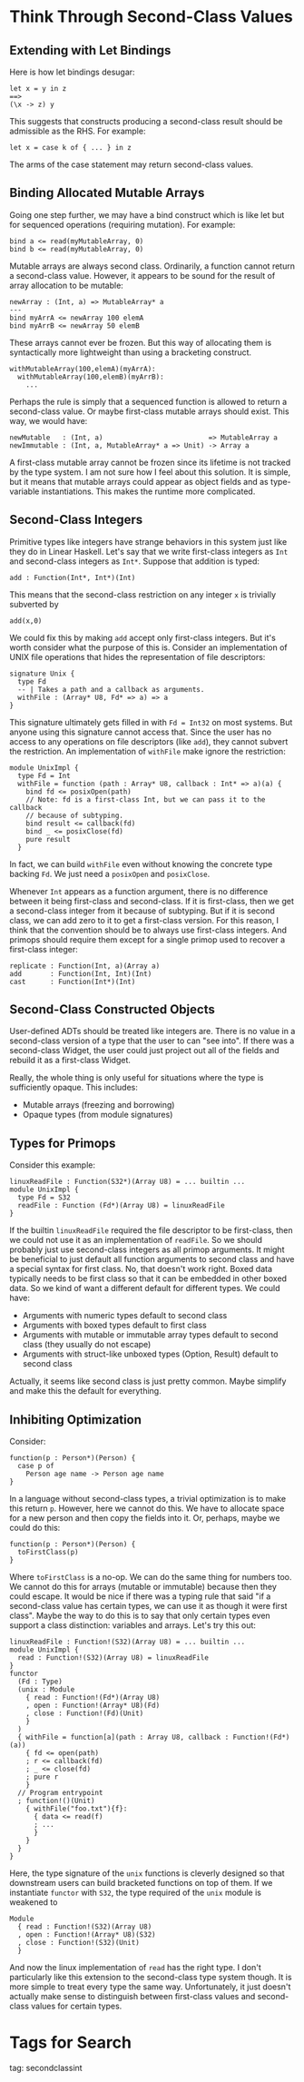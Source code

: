 # Think Through Second-Class Values

## Extending with Let Bindings

Here is how let bindings desugar:

    let x = y in z
    ==>
    (\x -> z) y

This suggests that constructs producing a second-class result should be
admissible as the RHS. For example:

    let x = case k of { ... } in z

The arms of the case statement may return second-class values.

## Binding Allocated Mutable Arrays

Going one step further, we may have a bind construct which is like let
but for sequenced operations (requiring mutation). For example:

    bind a <= read(myMutableArray, 0)
    bind b <= read(myMutableArray, 0)

Mutable arrays are always second class. Ordinarily, a function cannot
return a second-class value. However, it appears to be sound for the
result of array allocation to be mutable:

    newArray : (Int, a) => MutableArray* a
    ---
    bind myArrA <= newArray 100 elemA
    bind myArrB <= newArray 50 elemB

These arrays cannot ever be frozen. But this way of allocating them is
syntactically more lightweight than using a bracketing construct. 

    withMutableArray(100,elemA)(myArrA):
      withMutableArray(100,elemB)(myArrB):
        ...

Perhaps the rule is simply that a sequenced function is allowed to return
a second-class value. Or maybe first-class mutable arrays should exist.
This way, we would have:

    newMutable   : (Int, a)                          => MutableArray a
    newImmutable : (Int, a, MutableArray* a => Unit) -> Array a

A first-class mutable array cannot be frozen since its lifetime is
not tracked by the type system. I am not sure how I feel about this
solution. It is simple, but it means that mutable arrays could appear
as object fields and as type-variable instantiations. This makes the
runtime more complicated.

## Second-Class Integers

Primitive types like integers have strange behaviors in this system just like
they do in Linear Haskell. Let's say that we write first-class integers as
`Int` and second-class integers as `Int*`. Suppose that addition is typed:

    add : Function(Int*, Int*)(Int)

This means that the second-class restriction on any integer `x` is trivially
subverted by

    add(x,0)

We could fix this by making `add` accept only first-class integers. But it's
worth consider what the purpose of this is. Consider an implementation of
UNIX file operations that hides the representation of file descriptors:

    signature Unix {
      type Fd
      -- | Takes a path and a callback as arguments.
      withFile : (Array* U8, Fd* => a) => a
    } 

This signature ultimately gets filled in with `Fd = Int32` on most systems.
But anyone using this signature cannot access that. Since the user has no
access to any operations on file descriptors (like `add`), they cannot
subvert the restriction. An implementation of `withFile` make ignore the
restriction:

    module UnixImpl {
      type Fd = Int
      withFile = function (path : Array* U8, callback : Int* => a)(a) {
        bind fd <= posixOpen(path)
        // Note: fd is a first-class Int, but we can pass it to the callback
        // because of subtyping.
        bind result <= callback(fd)
        bind _ <= posixClose(fd)
        pure result
      }

In fact, we can build `withFile` even without knowing the concrete type
backing `Fd`. We just need a `posixOpen` and `posixClose`.

Whenever `Int` appears as a function argument, there is no difference
between it being first-class and second-class. If it is first-class,
then we get a second-class integer from it because of subtyping. But if
it is second class, we can add zero to it to get a first-class version.
For this reason, I think that the convention should be to always use
first-class integers. And primops should require them except for a single
primop used to recover a first-class integer:

    replicate : Function(Int, a)(Array a)
    add       : Function(Int, Int)(Int)
    cast      : Function(Int*)(Int)

## Second-Class Constructed Objects

User-defined ADTs should be treated like integers are. There is no value
in a second-class version of a type that the user to can "see into".
If there was a second-class Widget, the user could just project out all
of the fields and rebuild it as a first-class Widget.

Really, the whole thing is only useful for situations where the type
is sufficiently opaque. This includes:

* Mutable arrays (freezing and borrowing)
* Opaque types (from module signatures)

## Types for Primops

Consider this example:

    linuxReadFile : Function(S32*)(Array U8) = ... builtin ...
    module UnixImpl {
      type Fd = S32
      readFile : Function (Fd*)(Array U8) = linuxReadFile
    }

If the builtin `linuxReadFile` required the file descriptor to be first-class,
then we could not use it as an implementation of `readFile`. So we should
probably just use second-class integers as all primop arguments. It might
be beneficial to just default all function arguments to second class and
have a special syntax for first class. No, that doesn't work right. Boxed
data typically needs to be first class so that it can be embedded in other
boxed data. So we kind of want a different default for different types.
We could have:

* Arguments with numeric types default to second class
* Arguments with boxed types default to first class
* Arguments with mutable or immutable array types default to
  second class (they usually do not escape)
* Arguments with struct-like unboxed types (Option, Result) default to
  second class

Actually, it seems like second class is just pretty common. Maybe simplify
and make this the default for everything.

## Inhibiting Optimization

Consider:

    function(p : Person*)(Person) {
      case p of
        Person age name -> Person age name
    }
      
In a language without second-class types, a trivial optimization is to make
this return `p`. However, here we cannot do this. We have to allocate space
for a new person and then copy the fields into it. Or, perhaps, maybe we
could do this:

    function(p : Person*)(Person) {
      toFirstClass(p)
    }

Where `toFirstClass` is a no-op. We can do the same thing for numbers too.
We cannot do this for arrays (mutable or immutable) because then they
could escape. It would be nice if there was a typing rule that said
"if a second-class value has certain types, we can use it as though
it were first class". Maybe the way to do this is to say that only certain
types even support a class distinction: variables and arrays. Let's try
this out:

    linuxReadFile : Function!(S32)(Array U8) = ... builtin ...
    module UnixImpl {
      read : Function!(S32)(Array U8) = linuxReadFile
    }
    functor
      (Fd : Type)
      (unix : Module
        { read : Function!(Fd*)(Array U8)
        , open : Function!(Array* U8)(Fd) 
        , close : Function!(Fd)(Unit)
        }
      )
      { withFile = function[a](path : Array U8, callback : Function!(Fd*)(a))
        { fd <= open(path)
        ; r <= callback(fd)
        ; _ <= close(fd)
        ; pure r
        }
      // Program entrypoint
      ; function!()(Unit)
        { withFile("foo.txt"){f}:
          { data <= read(f)
          ; ...
          }
        }
      }
    }

Here, the type signature of the `unix` functions is cleverly designed so
that downstream users can build bracketed functions on top of them. If we
instantiate `functor` with `S32`, the type required of the `unix` module
is weakened to 

    Module
      { read : Function!(S32)(Array U8)
      , open : Function!(Array* U8)(S32) 
      , close : Function!(S32)(Unit)
      }

And now the linux implementation of `read` has the right type. I don't
particularly like this extension to the second-class type system though.
It is more simple to treat every type the same way. Unfortunately, it
just doesn't actually make sense to distinguish between first-class values
and second-class values for certain types.

# Tags for Search

tag: secondclassint
